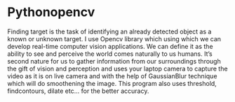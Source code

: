 # Pythonopencv

Finding target   is the task of identifying an already detected object as a known or unknown target. I use Opencv library which using which we can develop real-time computer vision applications. We can define it as the ability to see and perceive the world comes naturally to us humans. It’s second nature for us to gather information from our surroundings through the gift of vision and perception and uses your laptop camera to capture the video as it is on live camera and with the help of GaussianBlur technique which will do smoothening the image. This program also uses threshold, findcontours, dilate etc... for the better accuracy.
